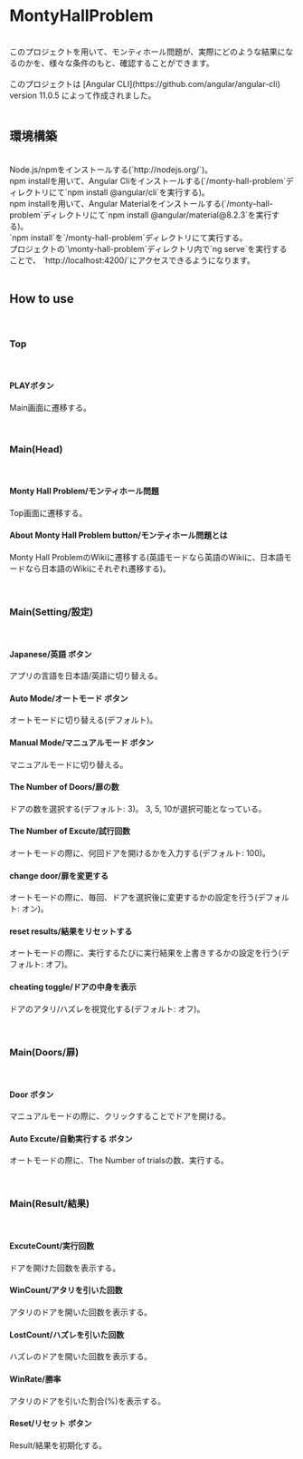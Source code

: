# MontyHallProblem
<br>
このプロジェクトを用いて、モンティホール問題が、実際にどのような結果になるのかを、様々な条件のもと、確認することができます。
<br>
<br>
このプロジェクトは [Angular CLI](https://github.com/angular/angular-cli) version 11.0.5 によって作成されました。
<br>
<br>

## 環境構築
<br>
Node.js/npmをインストールする(`http://nodejs.org/`)。
<br>
npm installを用いて、Angular Cliをインストールする(`/monty-hall-problem`ディレクトリにて`npm install @angular/cli`を実行する)。
<br>
npm installを用いて、Angular Materialをインストールする(`/monty-hall-problem`ディレクトリにて`npm install @angular/material@8.2.3`を実行する)。
<br>
`npm install`を`/monty-hall-problem`ディレクトリにて実行する。
<br>
プロジェクトの`\monty-hall-problem`ディレクトリ内で`ng serve`を実行することで、 `http://localhost:4200/`にアクセスできるようになります。
<br>

<br>

## How to use
<br>

### Top
<br>

#### PLAYボタン
Main画面に遷移する。
<br>

<br>

### Main(Head)
<br>

#### Monty Hall Problem/モンティホール問題
Top画面に遷移する。
<br>

#### About Monty Hall Problem button/モンティホール問題とは
Monty Hall ProblemのWikiに遷移する(英語モードなら英語のWikiに、日本語モードなら日本語のWikiにそれぞれ遷移する)。
<br>

<br>

### Main(Setting/設定)
<br>

#### Japanese/英語 ボタン
アプリの言語を日本語/英語に切り替える。
<br>

#### Auto Mode/オートモード ボタン
オートモードに切り替える(デフォルト)。
<br>

#### Manual Mode/マニュアルモード ボタン
マニュアルモードに切り替える。
<br>

#### The Number of Doors/扉の数
ドアの数を選択する(デフォルト: 3)。
3, 5, 10が選択可能となっている。
<br>

#### The Number of Excute/試行回数
オートモードの際に、何回ドアを開けるかを入力する(デフォルト: 100)。
<br>

#### change door/扉を変更する
オートモードの際に、毎回、ドアを選択後に変更するかの設定を行う(デフォルト: オン)。
<br>

#### reset results/結果をリセットする
オートモードの際に、実行するたびに実行結果を上書きするかの設定を行う(デフォルト: オフ)。
<br>

#### cheating toggle/ドアの中身を表示
ドアのアタリ/ハズレを視覚化する(デフォルト: オフ)。
<br>

<br>

### Main(Doors/扉)
<br>

#### Door ボタン
マニュアルモードの際に、クリックすることでドアを開ける。
<br>

#### Auto Excute/自動実行する ボタン
オートモードの際に、The Number of trialsの数、実行する。
<br>

<br>

### Main(Result/結果)
<br>

#### ExcuteCount/実行回数
ドアを開けた回数を表示する。
<br>

#### WinCount/アタリを引いた回数
アタリのドアを開いた回数を表示する。
<br>

#### LostCount/ハズレを引いた回数
ハズレのドアを開いた回数を表示する。
<br>

#### WinRate/勝率
アタリのドアを引いた割合(%)を表示する。
<br>
#### Reset/リセット ボタン
Result/結果を初期化する。